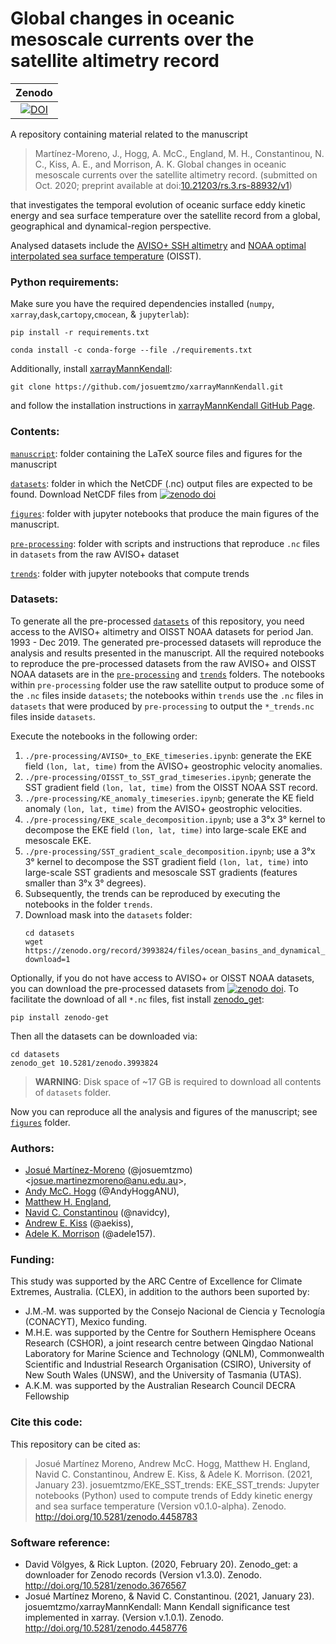 # Global changes in oceanic mesoscale currents over the satellite altimetry record

| Zenodo |
|:------:|
|[![DOI](https://zenodo.org/badge/DOI/10.5281/zenodo.4458783.svg)](https://doi.org/10.5281/zenodo.4458783)|

A repository containing material related to the manuscript

> Martínez-Moreno, J., Hogg, A. McC., England, M. H., Constantinou, N. C., Kiss, A. E., and Morrison, A. K. Global changes in oceanic mesoscale currents over the satellite altimetry record. (submitted on Oct. 2020; preprint available at doi:[10.21203/rs.3.rs-88932/v1](https://doi.org/10.21203/rs.3.rs-88932/v1))

that investigates the temporal evolution of oceanic surface eddy kinetic energy and sea surface temperature over the satellite record from a global, geographical and dynamical-region perspective.

Analysed datasets include the [AVISO+ SSH altimetry](https://www.aviso.altimetry.fr/en/data/products/sea-surface-height-products/global/gridded-sea-level-heights-and-derived-variables.html) and [NOAA optimal interpolated sea surface temperature](https://www.ncdc.noaa.gov/oisst) (OISST). 

### Python requirements:

Make sure you have the required dependencies installed (`numpy`, `xarray`,`dask`,`cartopy`,`cmocean`, & `jupyterlab`):

```
pip install -r requirements.txt 
```

```
conda install -c conda-forge --file ./requirements.txt
```

Additionally, install [xarrayMannKendall](https://github.com/josuemtzmo/xarrayMannKendall):

```
git clone https://github.com/josuemtzmo/xarrayMannKendall.git
```

and follow the installation instructions in [xarrayMannKendall GitHub Page](https://github.com/josuemtzmo/xarrayMannKendall).

### Contents:

[`manuscript`](https://github.com/josuemtzmo/EKE_SST_trends/tree/master/manuscript): folder containing the LaTeX source files and figures for the manuscript

[`datasets`](https://github.com/josuemtzmo/EKE_SST_trends/tree/master/datasets): folder in which the NetCDF (.nc) output files are expected to be found. Download NetCDF files from <a href="https://doi.org/10.5281/zenodo.3993823"><img src="https://zenodo.org/badge/DOI/10.5281/zenodo.3993823.svg" alt="zenodo doi"></a>

[`figures`](https://github.com/josuemtzmo/EKE_SST_trends/tree/master/figures): folder with jupyter notebooks that produce the main figures of the manuscript.

[`pre-processing`](https://github.com/josuemtzmo/EKE_SST_trends/tree/master/pre-processing): folder with scripts and instructions that reproduce `.nc` files in `datasets` from the raw AVISO+ dataset

[`trends`](https://github.com/josuemtzmo/EKE_SST_trends/tree/master/trends): folder with jupyter notebooks that compute trends

### Datasets:

To generate all the pre-processed [`datasets`](https://github.com/josuemtzmo/EKE_SST_trends/tree/master/datasets) of this repository, you need access to the AVISO+ altimetry and OISST NOAA datasets for period Jan. 1993 - Dec 2019. The generated pre-processed datasets will reproduce the analysis and results presented in the manuscript. All the required notebooks to reproduce the pre-processed datasets from the raw AVISO+ and OISST NOAA datasets are in the [`pre-processing`](https://github.com/josuemtzmo/EKE_SST_trends/tree/master/pre-processing) and [`trends`](https://github.com/josuemtzmo/EKE_SST_trends/tree/master/trends) folders. The notebooks within `pre-processing` folder use the raw satellite output to produce some of the `.nc` files inside `datasets`; the notebooks within `trends` use the `.nc` files in `datasets` that were produced by `pre-processing` to output the `*_trends.nc` files inside `datasets`.

Execute the notebooks in the following order:

1. `./pre-processing/AVISO+_to_EKE_timeseries.ipynb`: generate the EKE field `(lon, lat, time)` from the AVISO+ geostrophic velocity anomalies.
2. `./pre-processing/OISST_to_SST_grad_timeseries.ipynb`; generate the SST gradient field `(lon, lat, time)` from the OISST NOAA SST record.
3. `./pre-processing/KE_anomaly_timeseries.ipynb`; generate the KE field anomaly `(lon, lat, time)` from the AVISO+ geostrophic velocities.
4. `./pre-processing/EKE_scale_decomposition.ipynb`; use a 3°x 3° kernel to decompose the EKE field `(lon, lat, time)` into large-scale EKE and mesoscale EKE.
5. `./pre-processing/SST_gradient_scale_decomposition.ipynb`; use a 3°x 3° kernel to decompose the SST gradient field `(lon, lat, time)` into large-scale SST gradients and mesoscale SST gradients (features smaller than 3°x 3° degrees).
6. Subsequently, the trends can be reproduced by executing the notebooks in the folder `trends`. 
7. Download mask into the `datasets` folder:
    ```
    cd datasets 
    wget https://zenodo.org/record/3993824/files/ocean_basins_and_dynamical_masks.nc?download=1
    ```

Optionally, if you do not have access to AVISO+ or OISST NOAA datasets, you can download the pre-processed datasets from  <a href="https://doi.org/10.5281/zenodo.3993823"><img src="https://zenodo.org/badge/DOI/10.5281/zenodo.3993823.svg" alt="zenodo doi"></a>. To facilitate the download of all `*.nc` files, fist install <a href="https://doi.org/10.5281/zenodo.3993824">zenodo_get</a>:

```
pip install zenodo-get
```

Then all the datasets can be downloaded via:

```
cd datasets
zenodo_get 10.5281/zenodo.3993824
```

> **WARNING**: Disk space of ~17 GB is required to download all contents of `datasets` folder.

Now you can reproduce all the analysis and figures of the manuscript; see [`figures`](https://github.com/josuemtzmo/EKE_SST_trends/tree/master/figures) folder.

### Authors:
- [Josué Martínez-Moreno](http://josuemtzmo.github.io/) (@josuemtzmo) <[josue.martinezmoreno@anu.edu.au](mailto:josue.martinezmoreno@anu.edu.au)>, 
- [Andy McC. Hogg](http://rses.anu.edu.au/people/academics/prof-andy-hogg) (@AndyHoggANU), 
- [Matthew H. England](http://web.science.unsw.edu.au/~matthew/), 
- [Navid C. Constantinou](http://www.navidconstantinou.com) (@navidcy),
- [Andrew E. Kiss](https://researchers.anu.edu.au/researchers/kiss-ae) (@aekiss),
- [Adele K. Morrison](http://rses.anu.edu.au/people/academics/dr-adele-morrison) (@adele157).

### Funding:
This study was supported by the ARC Centre of Excellence for Climate Extremes, Australia. (CLEX), in addition to the authors been suported by:
- J.M.‐M. was supported by the Consejo Nacional de Ciencia y Tecnología (CONACYT), Mexico funding. 
- M.H.E. was supported by the Centre for Southern Hemisphere Oceans Research (CSHOR), a joint research centre between  Qingdao National Laboratory for Marine Science and Technology (QNLM), Commonwealth Scientific and Industrial Research Organisation (CSIRO), University of New South Wales (UNSW), and the University of Tasmania (UTAS).
- A.K.M. was supported by the Australian Research Council DECRA Fellowship

### Cite this code:

This repository can be cited as:

>Josué Martínez Moreno, Andrew McC. Hogg, Matthew H. England, Navid C. Constantinou, Andrew E. Kiss, & Adele K. Morrison. (2021, January 23). josuemtzmo/EKE_SST_trends: EKE_SST_trends: Jupyter notebooks (Python) used to compute trends of Eddy kinetic energy and sea surface temperature (Version v0.1.0-alpha). Zenodo. http://doi.org/10.5281/zenodo.4458783

### Software reference:
- David Völgyes, & Rick Lupton. (2020, February 20). Zenodo_get: a downloader for Zenodo records (Version v1.3.0). Zenodo. http://doi.org/10.5281/zenodo.3676567
- Josué Martínez Moreno, & Navid C. Constantinou. (2021, January 23). josuemtzmo/xarrayMannKendall: Mann Kendall significance test implemented in xarray. (Version v.1.0.1). Zenodo. http://doi.org/10.5281/zenodo.4458776
